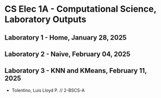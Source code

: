 # CS Elec 1A - Computational Science, Laboratory Outputs
## Laboratory 1 - Home, January 28, 2025
## Laboratory 2 - Naive, February 04, 2025
## Laboratory 3 - KNN and KMeans, February 11, 2025

- Tolentino, Luis Lloyd P. // 2-BSCS-A
